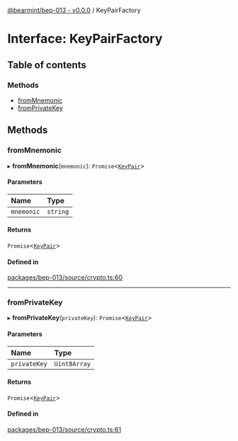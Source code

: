 [@bearmint/bep-013 - v0.0.0](../README.md) / KeyPairFactory

# Interface: KeyPairFactory

## Table of contents

### Methods

- [fromMnemonic](KeyPairFactory.md#frommnemonic)
- [fromPrivateKey](KeyPairFactory.md#fromprivatekey)

## Methods

### fromMnemonic

▸ **fromMnemonic**(`mnemonic`): `Promise`<[`KeyPair`](KeyPair.md)\>

#### Parameters

| Name | Type |
| :------ | :------ |
| `mnemonic` | `string` |

#### Returns

`Promise`<[`KeyPair`](KeyPair.md)\>

#### Defined in

[packages/bep-013/source/crypto.ts:60](https://github.com/bearmint/bearmint/blob/main/packages/bep-013/source/crypto.ts#L60)

___

### fromPrivateKey

▸ **fromPrivateKey**(`privateKey`): `Promise`<[`KeyPair`](KeyPair.md)\>

#### Parameters

| Name | Type |
| :------ | :------ |
| `privateKey` | `Uint8Array` |

#### Returns

`Promise`<[`KeyPair`](KeyPair.md)\>

#### Defined in

[packages/bep-013/source/crypto.ts:61](https://github.com/bearmint/bearmint/blob/main/packages/bep-013/source/crypto.ts#L61)
